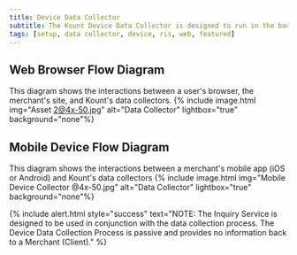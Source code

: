 ```yaml
---
title: Device Data Collector
subtitle: The Kount Device Data Collector is designed to run in the background while a webpage loads in a client browser, or while in a mobile application (iOS or Android, see link below for mobile SDKs).
tags: [setup, data collector, device, ris, web, featured]
---
```

## Web Browser Flow Diagram 
This diagram shows the interactions between a user's browser, the merchant's site, and Kount's data collectors.
{% include image.html img="Asset 2@4x-50.jpg" alt="Data Collector" lightbox="true" background="none"%}

## Mobile Device Flow Diagram 
This diagram shows the interactions between a merchant's mobile app (iOS or Android) and Kount's data collectors
{% include image.html img="Mobile Device Collector @4x-50.jpg" alt="Data Collector" lightbox="true" background="none"%}

{% include alert.html style="success" text="NOTE: The Inquiry Service is designed to be used in conjunction with the data collection process. The Device Data Collection Process is passive and provides no information back to a Merchant (Client)." %}






